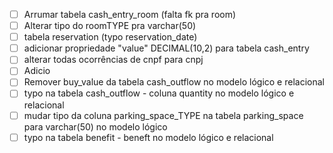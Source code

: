 - [ ] Arrumar tabela cash_entry_room (falta fk pra room)
- [ ] Alterar tipo do roomTYPE pra varchar(50)
- [ ] tabela reservation (typo reservation_date)
- [ ] adicionar propriedade "value" DECIMAL(10,2) para tabela cash_entry
- [ ] alterar todas ocorrências de cnpf para cnpj
- [ ] Adicio
- [ ] Remover buy_value da tabela cash_outflow no modelo lógico e relacional
- [ ] typo na tabela cash_outflow - coluna quantity no modelo lógico e relacional
- [ ] mudar tipo da coluna parking_space_TYPE na tabela parking_space para varchar(50) no modelo lógico
- [ ] typo na tabela benefit - beneft no modelo lógico e relacional
